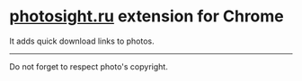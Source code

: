# [photosight.ru](http://photosight.ru) extension for Chrome

It adds quick download links to photos.

---

Do not forget to respect photo's copyright.
